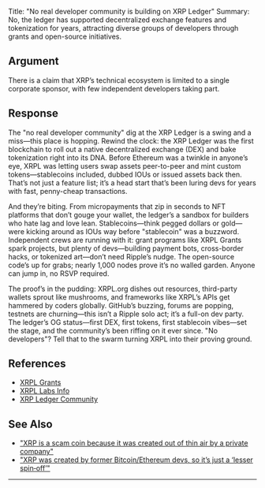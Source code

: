 Title: "No real developer community is building on XRP Ledger"
Summary: No, the ledger has supported decentralized exchange features and tokenization for years, attracting diverse groups of developers through grants and open-source initiatives.

## Argument  
There is a claim that XRP’s technical ecosystem is limited to a single corporate sponsor, with few independent developers taking part.

## Response  
The "no real developer community" dig at the XRP Ledger is a swing and a miss—this place is hopping. Rewind the clock: the XRP Ledger was the first blockchain to roll out a native decentralized exchange (DEX) and bake tokenization right into its DNA. Before Ethereum was a twinkle in anyone’s eye, XRPL was letting users swap assets peer-to-peer and mint custom tokens—stablecoins included, dubbed IOUs or issued assets back then. That’s not just a feature list; it’s a head start that’s been luring devs for years with fast, penny-cheap transactions.

And they’re biting. From micropayments that zip in seconds to NFT platforms that don’t gouge your wallet, the ledger’s a sandbox for builders who hate lag and love lean. Stablecoins—think pegged dollars or gold—were kicking around as IOUs way before "stablecoin" was a buzzword. Independent crews are running with it: grant programs like XRPL Grants spark projects, but plenty of devs—building payment bots, cross-border hacks, or tokenized art—don’t need Ripple’s nudge. The open-source code’s up for grabs; nearly 1,000 nodes prove it’s no walled garden. Anyone can jump in, no RSVP required.

The proof’s in the pudding: XRPL.org dishes out resources, third-party wallets sprout like mushrooms, and frameworks like XRPL’s APIs get hammered by coders globally. GitHub’s buzzing, forums are popping, testnets are churning—this isn’t a Ripple solo act; it’s a full-on dev party. The ledger’s OG status—first DEX, first tokens, first stablecoin vibes—set the stage, and the community’s been riffing on it ever since. "No developers"? Tell that to the swarm turning XRPL into their proving ground.

## References
- [XRPL Grants](https://xrplgrants.org/)
- [XRPL Labs Info](https://xrpl-labs.com/)
- [XRP Ledger Community](https://xrpl.org/community)

## See Also
- ["XRP is a scam coin because it was created out of thin air by a private company"](xrp-is-a-scam-coin-because-it-was-created-out-of-thin-air-by-a-private-company.html)
- ["XRP was created by former Bitcoin/Ethereum devs, so it’s just a ‘lesser spin‑off’"](xrp-was-created-by-former-bitcoinethereum-devs-so-its-just-a-lesser-spin-off.html)

---

